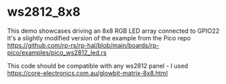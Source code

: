 # ws2812_8x8
This demo showcases driving an 8x8 RGB LED array connected to GPIO22
It's a slightly modified version of the example from the Pico repo
https://github.com/rp-rs/rp-hal/blob/main/boards/rp-pico/examples/pico_ws2812_led.rs

This code should be compatible with any ws2812 panel - I used https://core-electronics.com.au/glowbit-matrix-8x8.html
